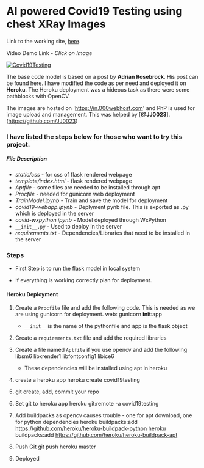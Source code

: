 # AI powered Covid19 Testing using chest XRay Images

Link to the working site, [here](https://github.com/bluesaiyancodes/covid19testing.git).

Video Demo Link - *Click on Image*

[![Covid19Testing](http://img.youtube.com/vi/wiv9H9c-lOk/0.jpg)](http://www.youtube.com/watch?v=wiv9H9c-lOk "Covid19Testing")

The base code model is based on a post by **Adrian Rosebrock**. His post can be found [here](https://www.pyimagesearch.com/2020/03/16/detecting-covid-19-in-x-ray-images-with-keras-tensorflow-and-deep-learning/). I have modified the code as per need and deployed it on **Heroku**. The Heroku deployment was a hideous task as there were some pathblocks with OpenCV.

The images are hosted on 'https://in.000webhost.com' and PhP is used for image upload and management. This was helped by [**@JJ0023**].(https://github.com/JJ0023)

### I have listed the steps below for those who want to try this project.

##### File Description
- _static/css_ - for css of flask rendered webpage
- _template/index.html_ - flask rendered webpage
- _Aptfile_ - some files are needed to be installed through apt
- _Procfile_ - needed for gunicorn web deployment
- _TrainModel.ipynb_ - Train and save the model for deployment
- _covid19-webapp.ipynb_ - Deplyment pynb file. This is exported as .py which is deployed in the server
- _covid-wxpython.ipynb_ - Model deployed through WxPython
- `__init__.py` - Used to deploy in the server
- _requirements.txt_ - Dependencies/Libraries that need to be installed in the server

### Steps

- First Step is to run the flask model in local system

- If everything is working correctly plan for deployment.

#### Heroku Deployment

1. Create a `Procfile` file and add the following code. This is needed as we are using gunicorn for deployment.
	web: gunicorn __init__:app
	- `__init__` is the name of the pythonfile and app is the flask object
2. Create a `requirements.txt` file and add the required libraries
3. Create a file named `Aptfile` if you use opencv and add the following
	libsm6
	libxrender1
	libfontconfig1
	libice6

	- These dependencies will be installed using apt in heroku
4. create a heroku app
	heroku create covid19testing
5. git create, add, commit your repo

6. Set git to heroku app
	heroku git:remote -a covid19testing

7. Add buildpacks as opencv causes trouble - one for apt download, one for python dependencies
	heroku buildpacks:add https://github.com/heroku/heroku-buildpack-python
	heroku buildpacks:add https://github.com/heroku/heroku-buildpack-apt

8. Push Git 
	git push heroku master

9. Deployed
